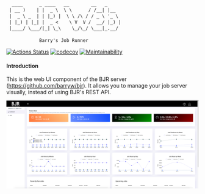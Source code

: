       ____      _ ____   __        __   _
     | __ )    | |  _ \  \ \      / /__| |__
     |  _ \ _  | | |_) |  \ \ /\ / / _ \ '_ \
     | |_) | |_| |  _ <    \ V  V /  __/ |_) |
     |____/ \___/|_| \_\    \_/\_/ \___|_.__/

                Barry's Job Runner


[![Actions Status](https://github.com/barryw/bjr_web/workflows/Ruby/badge.svg)](https://github.com/barryw/bjr_web/workflows/Ruby/badge.svg) [![codecov](https://codecov.io/gh/barryw/bjr_web/branch/master/graph/badge.svg)](https://codecov.io/gh/barryw/bjr_web) [![Maintainability](https://api.codeclimate.com/v1/badges/0c796a2aad42607c6e93/maintainability)](https://codeclimate.com/github/barryw/bjr_web/maintainability)

#### Introduction

This is the web UI component of the BJR server (https://github.com/barryw/bjr). It allows you to manage your job server visually, instead of using BJR's REST API.


![BJR Web Dashboard](dashboard-image.png)
